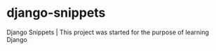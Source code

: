 django-snippets
===============

Django Snippets | This project was started for the purpose of learning Django
